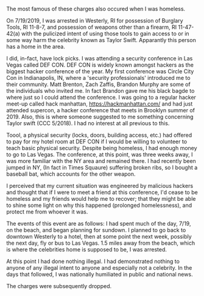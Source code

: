 The most famous of these charges also occured when I was homeless. 

On 7/19/2019, I was arrested in Westerly, RI for possession of Burglary Tools, RI 11-8-7, and 
possession of weapons other than a firearm, RI 11-47-42(a) with the pulicized intent of using
those tools to gain access to or in some way harm the celebrity known as Taylor Swift. Apparantly
this person has a home in the area.

I did, in-fact, have lock picks. I was attending a security conference in Las Vegas called DEF CON.
DEF CON is widely known amongst hackers as the biggest hacker conference of the year. My first 
conference was Circle City Con in Indianapolis, IN, where a 'security professionals' introduced
me to their community. Matt Brenton, Zach Zaffis, Brandon Murphy are some of the individuals who invited me. 
In fact Brandon gave me his black bagde to where just so I could attend the conference. I was going to a 
regular hacker meet-up called hack manhattan, https://hackmanhattan.com/ and had just attended supercon, 
a hacker conference that meets in Brooklyn summer of 2019. Also, this is where someone suggested to 
me something concerning Taylor swift (CCC 5/2018). I had no interest at all previous to this.

Toool, a physical security (locks, doors, building access, etc.) had offered to pay for my hotel room at
DEF CON if I would be willing to volunteer to teach basic physical security. Despite being homeless,
I had enough money to go to Las Vegas. The conference, at this point, was three weeks away, I was more
familiar with the NY area and remained there. I had recently been jumped in NY, (In fact in Times Squaure) 
suffering broken ribs, so I bought a baseball bat, which accounts for the other weapon.

I perceived that my current situation was engineered by malicious hackers and thought that if I were to
meet a friend at this conference, I'd cease to be homeless and my friends would help me to recover; that
they might be able to shine some light on why this happened (prolonged homelessness), and protect me
from whoever it was.

The events of this event are as follows:
I had spent much of the day, 7/19, on the beach, and began planning for sundown. I planned to 
go back to downtown Westerly to a hotel, then at some point the next week, possibly the next day,
fly or bus to Las Vegas. 1.5 miles away from the beach, which is where the celebrities home is 
supposed to be, I was arrested. 

At this point I had done nothing illegal. I had demonstrated nothing to anyone of any illegal intent
to anyone and especially not a celebrity. In the days that followed, I was nationally humiliated in
public and national news.

The charges were subsequently dropped.
